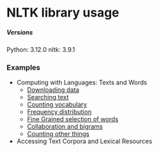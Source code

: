 # NLTK library usage

#####  Versions
Python: 3.12.0
nltk: 3.9.1

### Examples

- Computing with Languages: Texts and Words
    - [Downloading data](https://)
    - [Searching text](https://)
    - [Counting vocabulary](counting-vocabulary.ipynb)
    - [Frequency distribution](frequency-distribution.ipynb)
    - [Fine Grained selection of words](fine-grained-selection-of-words.ipynb)
    - [Collaboration and bigrams](collaboration-and-bigrams.ipynb)
    - [Counting other things](counting-other-things.ipynb)
- Accessing Text Corpora and Lexical Resources